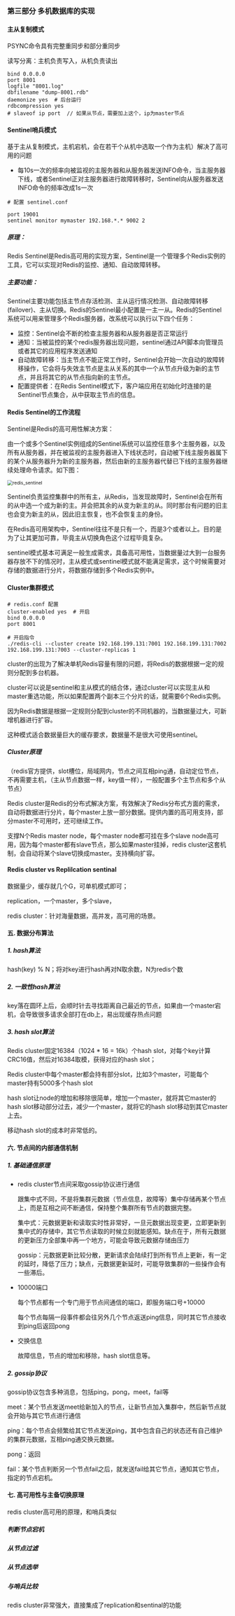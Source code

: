 ### 第三部分  多机数据库的实现

#### 主从复制模式

PSYNC命令具有完整重同步和部分重同步

读写分离：主机负责写入，从机负责读出

```shell
bind 0.0.0.0
port 8001
logfile "8001.log"
dbfilename "dump-8001.rdb"
daemonize yes  # 后台运行
rdbcompression yes
# slaveof ip port  // 如果从节点，需要加上这个，ip为master节点
```



#### Sentinel哨兵模式

基于主从复制模式，主机宕机，会在若干个从机中选取一个作为主机）解决了高可用的问题

- 每10s一次的频率向被监视的主服务器和从服务器发送INFO命令，当主服务器下线，或者Sentinel正对主服务器进行故障转移时，Sentinel向从服务器发送INFO命令的频率改成1s一次

```shell
# 配置 sentinel.conf

port 19001
sentinel monitor mymaster 192.168.*.* 9002 2
```

##### 原理：

Redis Sentinel是Redis高可用的实现方案，Sentinel是一个管理多个Redis实例的工具，它可以实现对Redis的监控、通知、自动故障转移。

##### 主要功能：

Sentinel主要功能包括主节点存活检测、主从运行情况检测、自动故障转移(failover)、主从切换。Redis的Sentinel最小配置是一主一从。Redis的Sentinel系统可以用来管理多个Redis服务器，改系统可以执行以下四个任务：

- 监控：Sentinel会不断的检查主服务器和从服务器是否正常运行
- 通知：当被监控的某个redis服务器出现问题，sentinel通过API脚本向管理员或者其它的应用程序发送通知
- 自动故障转移：当主节点不能正常工作时，Sentinel会开始一次自动的故障转移操作，它会将与失效主节点是主从关系的其中一个从节点升级为新的主节点，并且将其它的从节点指向新的主节点。
- 配置提供者：在Redis Sentinel模式下，客户端应用在初始化时连接的是Sentinel节点集合，从中获取主节点的信息。

#### Redis Sentinel的工作流程

Sentinel是Redis的高可用性解决方案：

由一个或多个Sentinel实例组成的Sentinel系统可以监控任意多个主服务器，以及所有从服务器，并在被监视的主服务器进入下线状态时，自动被下线主服务器属下的某个从服务器升为新的主服务器，然后由新的主服务器代替已下线的主服务器继续处理命令请求。如下图：

<img src="..\pic\redis_sentinel.png" alt="redis_sentinel" style="zoom:75%;" />

Sentinel负责监控集群中的所有主，从Redis，当发现故障时，Sentinel会在所有的从中选一个成为新的主。并会把其余的从变为新主的从。同时那台有问题的旧主也会变为新主的从，因此旧主恢复，也不会恢复主的身份。

在Redis高可用架构中，Sentinel往往不是只有一个，而是3个或者以上。目的是为了让其更加可靠，毕竟主从切换角色这个过程毕竟复杂。

sentinel模式基本可满足一般生成需求，具备高可用性，当数据量过大到一台服务器存放不下的情况时，主从模式或sentinel模式就不能满足需求，这个时候需要对存储的数据进行分片，将数据存储到多个Redis实例中。



#### Cluster集群模式

```shell
# redis.conf 配置
cluster-enabled yes  # 开启 
bind 0.0.0.0  
port 8001

# 开启指令
./redis-cli --cluster create 192.168.199.131:7001 192.168.199.131:7002 192.168.199.131:7003 --cluster-replicas 1
```



cluster的出现为了解决单机Redis容量有限的问题，将Redis的数据根据一定的规则分配到多台机器。

cluster可以说是sentinel和主从模式的结合体，通过cluster可以实现主从和master重选功能，所以如果配置两个副本三个分片的话，就需要6个Redis实例。

因为Redis数据是根据一定规则分配到cluster的不同机器的，当数据量过大，可新增机器进行扩容。

这种模式适合数据量巨大的缓存要求，数据量不是很大可使用sentinel。



##### Cluster原理

（redis官方提供，slot槽位，局域网内，节点之间互相ping通，自动定位节点，不再需要主机，（主从节点数据一样，key值一样），一般配置多个主节点和多个从节点）

Redis cluster是Redis的分布式解决方案，有效解决了Redis分布式方面的需求，自动将数据进行分片，每个master上放一部分数据。提供内置的高可用支持，部分master不可用时，还可继续工作。

支撑N个Redis master node，每个master node都可挂在多个slave node高可用，因为每个master都有slave节点，那么如果master挂掉，redis cluster这套机制，会自动将某个slave切换成master。支持横向扩容。

#### Redis cluster vs Replilcation sentinal

数据量少，缓存就几个G，可单机模式即可；

replication，一个master，多个slave，

redis cluster：针对海量数据，高并发，高可用的场景。





#### 五. 数据分布算法

##### 1. hash算法

hash(key) % N；将对key进行hash再对N取余数，N为redis个数

##### 2. 一致性hash算法

key落在圆环上后，会顺时针去寻找距离自己最近的节点，如果由一个master宕机，会导致很多请求全部打在db上，易出现缓存热点问题

##### 3. hash slot算法

Redis cluster固定16384（1024 * 16 = 16k）个hash slot，对每个key计算CRC16值，然后对16384取模，获得对应的hash slot；

Redis cluster中每个master都会持有部分slot，比如3个master，可能每个master持有5000多个hash slot

hash slot让node的增加和移除很简单，增加一个master，就将其它master的hash slot移动部分过去，减少一个master，就将它的hash slot移动到其它master上去。

移动hash slot的成本时非常低的。



#### 六. 节点间的内部通信机制

##### 1. 基础通信原理

- redis cluster节点间采取gossip协议进行通信

  跟集中式不同，不是将集群元数据（节点信息，故障等）集中存储再某个节点上，而是互相之间不断通信，保持整个集群所有节点的数据完整。

  集中式：元数据更新和读取实时性非常好，一旦元数据出现变更，立即更新到集中式的存储中，其它节点读取的时候立刻就能感知。缺点在于，所有元数据的更新压力全部集中再一个地方，可能会导致元数据存储由压力

  gossip：元数据更新比较分散，更新请求会陆续打到所有节点上更新，有一定的延时，降低了压力；缺点，元数据更新延时，可能导致集群的一些操作会有一些滞后。

- 10000端口

  每个节点都有一个专门用于节点间通信的端口，即服务端口号+10000

  每个节点每隔一段事件都会往另外几个节点返送ping信息，同时其它节点接收到ping后返回pong

- 交换信息

  故障信息，节点的增加和移除，hash slot信息等。

##### 2. gossip协议

gossip协议包含多种消息，包括ping，pong，meet，fail等

meet：某个节点发送meet给新加入的节点，让新节点加入集群中，然后新节点就会开始与其它节点进行通信

ping：每个节点会频繁给其它节点发送ping，其中包含自己的状态还有自己维护的集群元数据，互相ping通交换元数据。

pong：返回

fail：某个节点判断另一个节点fail之后，就发送fail给其它节点，通知其它节点，指定的节点宕机。 



#### 七. 高可用性与主备切换原理

redis cluster高可用的原理，和哨兵类似

##### 判断节点宕机

##### 从节点过滤

##### 从节点选举

##### 与哨兵比较

redis cluster非常强大，直接集成了replication和sentinal的功能